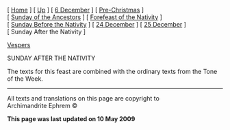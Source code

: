 \[ [Home](index.md) \] \[ [Up](dec-int.md) \]
\[ [6 December](6_december.md) \]
\[ [Pre-Christmas](pre-christmas.md) \]
\[ [Sunday of the Ancestors](sunday_of_the_ancestors.md) \]
\[ [Forefeast of the Nativity](forefeas.md) \]
\[ [Sunday Before the Nativity](sunbefnat.md) \]
\[ [24 December](24dec.md) \] \[ [25 December](25dec.md) \]
\[ Sunday After the Nativity \]

[Vespers](vespers.md)

SUNDAY AFTER THE NATIVITY

The texts for this feast are combined with the ordinary texts from the
Tone of the Week.

-----

All texts and translations on this page are copyright to  
Archimandrite Ephrem ©

**This page was last updated on 10 May 2009**

